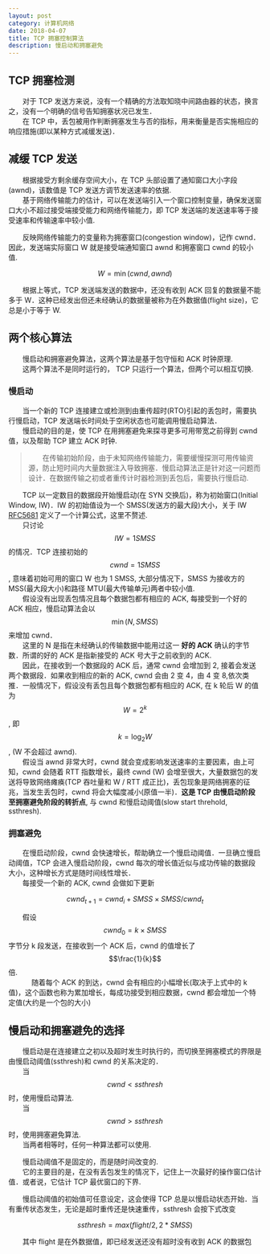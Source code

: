 ```yaml
---
layout: post
category: 计算机网络
date: 2018-04-07
title: TCP 拥塞控制算法
description: 慢启动和拥塞避免
---
```


## TCP 拥塞检测

　　对于 TCP 发送方来说，没有一个精确的方法取知晓中间路由器的状态，换言之，没有一个明确的信号告知拥塞状况已发生．<br>
　　在 TCP 中，丢包被用作判断拥塞发生与否的指标，用来衡量是否实施相应的响应措施(即以某种方式减缓发送)．

## 减缓 TCP 发送

　　根据接受方剩余缓存空间大小，在 TCP 头部设置了通知窗口大小字段(awnd)，该数值是 TCP 发送方调节发送速率的依据.<br>
　　基于网络传输能力的估计，可以在发送端引入一个窗口控制变量，确保发送窗口大小不超过接受端接受能力和网络传输能力，即 TCP 发送端的发送速率等于接受速率和传输速率中较小值.<br>

　　反映网络传输能力的变量称为拥塞窗口(congestion window)，记作 cwnd．因此，发送端实际窗口 W 就是接受端通知窗口 awnd 和拥塞窗口 cwnd 的较小值.

$$
W = \min(cwnd, awnd)
$$

　　根据上等式，TCP 发送端发送的数据中，还没有收到 ACK 回复的数据量不能多于 W．这种已经发出但还未经确认的数据量被称为在外数据值(flight size)，它总是小于等于 W.

## 两个核心算法

　　慢启动和拥塞避免算法，这两个算法是基于包守恒和 ACK 时钟原理.<br>
　　这两个算法不是同时运行的， TCP 只运行一个算法，但两个可以相互切换.

### 慢启动

　　当一个新的 TCP 连接建立或检测到由重传超时(RTO)引起的丢包时，需要执行慢启动，TCP 发送端长时间处于空闲状态也可能调用慢启动算法．<br>
　　慢启动的目的是，使 TCP 在用拥塞避免来探寻更多可用带宽之前得到 cwnd 值，以及帮助 TCP 建立 ACK 时钟.

>　　在传输初始阶段，由于未知网络传输能力，需要缓慢探测可用传输资源，防止短时间内大量数据注入导致拥塞．慢启动算法正是针对这一问题而设计．在数据传输之初或者重传计时器检测到丢包后，需要执行慢启动.

　　TCP 以一定数目的数据段开始慢启动(在 SYN 交换后)，称为初始窗口(Initial Window, IW)．IW 的初始值设为一个 SMSS(发送方的最大段)大小，关于 IW [RFC5681](https://www.rfc-editor.org/info/rfc5681) 定义了一个计算公式，这里不赘述.<br>
　　只讨论 $$IW = 1 SMSS$$ 的情况．TCP 连接初始的 $$cwnd = 1 SMSS$$, 意味着初始可用的窗口 W 也为 1 SMSS, 大部分情况下，SMSS 为接收方的 MSS(最大段大小)和路径 MTU(最大传输单元)两者中较小值.<br>
　　假设没有出现丢包情况且每个数据包都有相应的 ACK, 每接受到一个好的 ACK 相应，慢启动算法会以 $$\min(N, SMSS)$$ 来增加 cwnd．<br>
　　这里的 N 是指在未经确认的传输数据中能用过这一 **好的 ACK** 确认的字节数．所谓的好的 ACK 是指新接受的 ACK 号大于之前收到的 ACK.<br>
　　因此，在接收到一个数据段的 ACK 后，通常 cwnd 会增加到 2, 接着会发送两个数据段．如果收到相应的新的 ACK, cwnd 会由 2 变 4，由 4 变 8,依次类推．一般情况下，假设没有丢包且每个数据包都有相应的 ACK, 在 k 轮后 W 的值为 $$W = 2^k$$, 即 $$k = \log_2{W}$$, (W 不会超过 awnd).<br>
　　假设当 awnd 非常大时，cwnd 就会变成影响发送速率的主要因素，由上可知，cwnd 会随着 RTT 指数增长，最终 cwnd (W) 会增至很大，大量数据包的发送将导致网络瘫痪(TCP 吞吐量和 W / RTT 成正比)，丢包现象是网络拥塞的征兆，当发生丢包时，cwnd 将会大幅度减小(原值一半)．**这是 TCP 由慢启动阶段至拥塞避免阶段的转折点**, 与 cwnd 和慢启动阈值(slow start threhold, ssthresh).

### 拥塞避免

　　在慢启动阶段，cwnd 会快速增长，帮助确立一个慢启动阈值．一旦确立慢启动阈值，TCP 会进入慢启动阶段，cwnd 每次的增长值近似与成功传输的数据段大小，这种增长方式是随时间线性增长．<br>
　　每接受一个新的 ACK, cwnd 会做如下更新

$$
{cwnd}_{t + 1} = {cwnd}_i + SMSS \times SMSS / cwnd_t
$$

　　假设 $${cwnd}_0 = k \times SMSS $$ 字节分 k 段发送，在接收到一个 ACK 后，cwnd 的值增长了 $$\frac{1}{k}$$ 倍.<br>　
　　随着每个 ACK 的到达，cwnd 会有相应的小幅增长(取决于上式中的 k 值)，这个函数也称为累加增长，每成功接受到相应数据，cwnd 都会增加一个特定值(大约是一个包的大小)

## 慢启动和拥塞避免的选择

　　慢启动是在连接建立之初以及超时发生时执行的，而切换至拥塞模式的界限是由慢启动阈值(ssthresh)和 cwnd 的关系决定的．<br>
　　当 $$ cwnd < ssthresh $$ 时，使用慢启动算法.<br>
　　当 $$ cwnd > ssthresh $$ 时，使用拥塞避免算法.<br>
　　当两者相等时，任何一种算法都可以使用.

　　慢启动阈值不是固定的，而是随时间改变的.<br>
　　它的主要目的是，在没有丢包发生的情况下，记住上一次最好的操作窗口估计值．或者说，它估计 TCP 最优窗口的下界.

　　慢启动阈值的初始值可任意设定，这会使得 TCP 总是以慢启动状态开始．当有重传状态发生，无论是超时重传还是快速重传，ssthresh 会按下式改变

$$
ssthresh = max(flight / 2, 2 * SMSS)
$$

　　其中 flight 是在外数据值，即已经发送还没有超时没有收到 ACK 的数据包

　　


